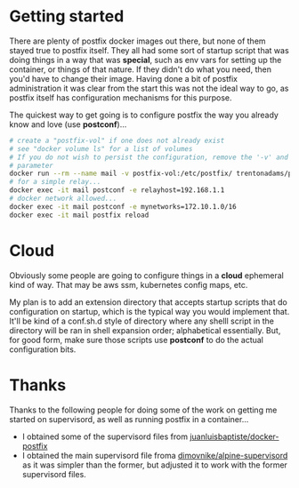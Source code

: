 # Getting started
There are plenty of postfix docker images out there, but none of them
stayed true to postfix itself.  They all had some sort of
startup script that was doing things in a way that was **special**, such as
env vars for setting up the container, or things of that nature.  If they
didn't do what you need, then you'd have to change their image.  Having
done a bit of postfix administration it was clear from the start this was
not the ideal way to go, as postfix itself has configuration mechanisms for
this purpose.

The quickest way to get going is to configure postfix the way you already
know and love (use **postconf**)...

```bash
# create a "postfix-vol" if one does not already exist
# see "docker volume ls" for a list of volumes
# If you do not wish to persist the configuration, remove the '-v' and it's
# parameter
docker run --rm --name mail -v postfix-vol:/etc/postfix/ trentonadams/postfix:latest
# for a simple relay...
docker exec -it mail postconf -e relayhost=192.168.1.1
# docker network allowed...
docker exec -it mail postconf -e mynetworks=172.10.1.0/16
docker exec -it mail postfix reload
```

# Cloud
Obviously some people are going to configure things in a **cloud**
ephemeral kind of way.  That may be aws ssm, kubernetes config maps, etc.  

My plan is to add an extension directory that accepts startup scripts that
do configuration on startup, which is the typical way you would implement
that.  It'll be kind of a conf.sh.d style of directory where any shelll
script in the directory will be ran in shell expansion order; alphabetical
essentially.  But, for good form, make sure those scripts use **postconf** to do
the actual configuration bits.

# Thanks
Thanks to the following people for doing some of the work on getting me
started on supervisord, as well as running postfix in a container...

- I obtained some of the supervisord files from
  [juanluisbaptiste/docker-postfix](https://github.com/juanluisbaptiste/docker-postfix)
- I obtained the main supervisord file froma
  [dimovnike/alpine-supervisord](https://github.com/dimovnike/alpine-supervisord/blob/master/supervisord.conf)
  as it was simpler than the former, but adjusted it to work with the former supervisord files.

